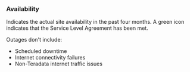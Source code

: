 ### Availability

Indicates the actual site availability in the past four months. A green icon indicates that the Service Level Agreement has been met.

Outages don't include:

- Scheduled downtime
- Internet connectivity failures
- Non-Teradata internet traffic issues


